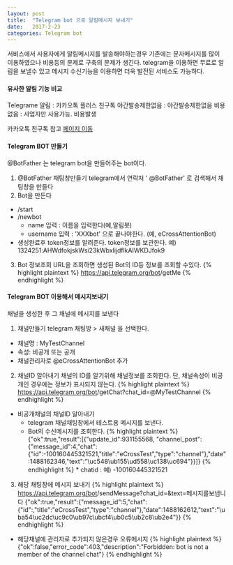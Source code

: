 ```yaml
---
layout: post
title:  "Telegram bot 으로 알림메시지 보내기"
date:   2017-2-23
categories: Telegram bot
---
```

서비스에서 사용자에게 알림메시지를 발송해야하는경우 기존에는 문자메시지를 많이 이용하였으나 비용등의 문제로 구축의 문제가 생긴다.
telegram을 이용하면 무료로 알림을 보낼수 있고 메시지 수신기능을 이용하면 더욱 발전된 서비스도 가능하다.

#### 유사한 알림 기능 비교
Telegrame  알림   :  카카오톡 플러스  친구톡
야간발송제한없음 : 야간발송제한없음
비용없음 : 사업자만 사용가능. 비용발생

카카오톡 친구톡 참고 [페이지 이동](https://bizmessage.kakao.com/)

#### Telegram BOT 만들기
@BotFather  는  telegram bot을 만들어주는 bot이다.
1.  @BotFather 채팅창만들기
telegram에서 연락처 ' @BotFather' 로 검색해서 채팅창을 만들다
2.  Bot을 만든다
* /start
* /newbot
     * name 입력 :  이름을 입력한다(예,알림봇)
	 * username 입력 :  'XXXbot' 으로 끝나야한다. (예, eCrossAttentionBot)
* 생성완료후 token정보를 알려준다. token정보를 보관한다.
     예) 1324251:AHWdfokjskWsi23kWbxlijdflkAIWKDJfok9
3. Bot 정보조회
URL을 조회하면 생성된 Bot의 ID등 정보를 조회할  수있다.
{% highlight plaintext %}
 https://api.telegram.org/bot<token>/getMe
{% endhighlight %}

#### Telegram BOT 이용해서 메시지보내기
채널을 생성한 후 그 채널에 메시지를 보낸다

1. 채널만들기
telegram  채팅방 > 새채널 을 선택한다.
* 채널명 : MyTestChannel
* 속성: 비공개 또는 공개
* 채널관리자로  @eCrossAttentionBot  추가

2. 채널ID 알아내기
채널의  ID를 알기위해  채널정보를 조회한다. 단, 채널속성이 비공개인 경우에는 정보가 표시되지 않는다.
{% highlight plaintext %}
  https://api.telegram.org/bot<token>/getChat?chat_id=@MyTestChannel
{% endhighlight %}

* 비공개채널의 채널ID 알아내기
	* telegram 채널채팅창에서 테스트용 메시지를 보낸다.
	 * Bot의 수신메시지를 조회한다.
	 {% highlight plaintext %}
	    {"ok":true,"result":[{"update_id":931155568, "channel_post":{"message_id":4,"chat":{"id":-100160445321521,"title":"eCrossTest","type":"channel"},"date":1488162346,"text":"\uc548\ub155\ud558\uc138\uc694"}}]}
		{% endhighlight %}
      * chatid : 예) -100160445321521

3. 해당 채팅창에 메시지 보내기
{% highlight plaintext %}
  https://api.telegram.org/bot<token>/sendMessage?chat_id=<chatId>&text=메시지를보냅니다
  {"ok":true,"result":{"message_id":5,"chat":{"id":<chatId>,"title":"eCrossTest","type":"channel"},"date":1488162612,"text":"\uba54\uc2dc\uc9c0\ub97c\ubcf4\ub0c5\ub2c8\ub2e4"}}
{% endhighlight %}

* 해당채널에 관리자로 추가되지 않은경우 오류메시지
{% highlight plaintext %}
 {"ok":false,"error_code":403,"description":"Forbidden: bot is not a member of the channel chat"}
{% endhighlight %}

